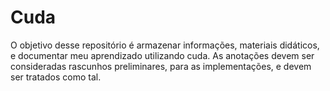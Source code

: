 # Cuda
O objetivo desse repositório é armazenar informações, materiais didáticos, e documentar meu aprendizado utilizando cuda. As anotações devem ser consideradas rascunhos preliminares, para as implementações, e devem ser tratados como tal.

